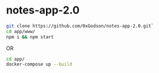 # notes-app-2.0

```bash
git clone https://github.com/0xGodson/notes-app-2.0.git`
cd app/www/
npm i && npm start
```

OR

```bash
cd app/
docker-compose up --build
```

